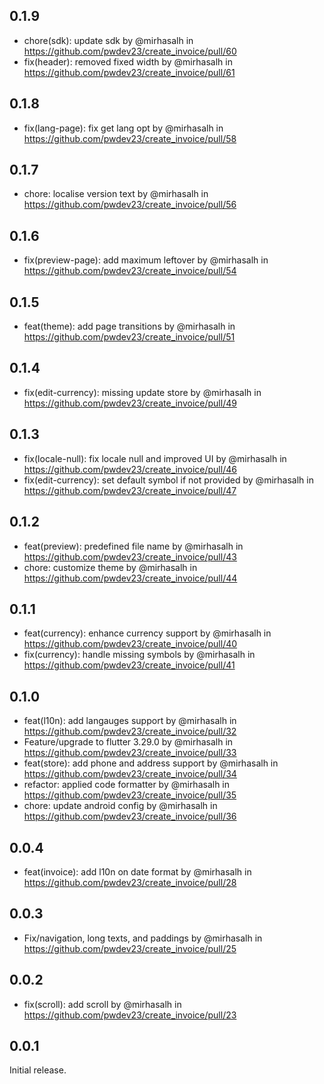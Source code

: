 ## 0.1.9

* chore(sdk): update sdk by @mirhasalh in https://github.com/pwdev23/create_invoice/pull/60
* fix(header): removed fixed width by @mirhasalh in https://github.com/pwdev23/create_invoice/pull/61

## 0.1.8

* fix(lang-page): fix get lang opt by @mirhasalh in https://github.com/pwdev23/create_invoice/pull/58

## 0.1.7

* chore: localise version text by @mirhasalh in https://github.com/pwdev23/create_invoice/pull/56

## 0.1.6

* fix(preview-page): add maximum leftover by @mirhasalh in https://github.com/pwdev23/create_invoice/pull/54

## 0.1.5

* feat(theme): add page transitions by @mirhasalh in https://github.com/pwdev23/create_invoice/pull/51

## 0.1.4

* fix(edit-currency): missing update store by @mirhasalh in https://github.com/pwdev23/create_invoice/pull/49

## 0.1.3

* fix(locale-null): fix locale null and improved UI by @mirhasalh in https://github.com/pwdev23/create_invoice/pull/46
* fix(edit-currency): set default symbol if not provided by @mirhasalh in https://github.com/pwdev23/create_invoice/pull/47

## 0.1.2

* feat(preview): predefined file name by @mirhasalh in https://github.com/pwdev23/create_invoice/pull/43
* chore: customize theme by @mirhasalh in https://github.com/pwdev23/create_invoice/pull/44

## 0.1.1

* feat(currency): enhance currency support by @mirhasalh in https://github.com/pwdev23/create_invoice/pull/40
* fix(currency): handle missing symbols by @mirhasalh in https://github.com/pwdev23/create_invoice/pull/41

## 0.1.0

* feat(l10n): add langauges support by @mirhasalh in https://github.com/pwdev23/create_invoice/pull/32
* Feature/upgrade to flutter 3.29.0 by @mirhasalh in https://github.com/pwdev23/create_invoice/pull/33
* feat(store): add phone and address support by @mirhasalh in https://github.com/pwdev23/create_invoice/pull/34
* refactor: applied code formatter by @mirhasalh in https://github.com/pwdev23/create_invoice/pull/35
* chore: update android config by @mirhasalh in https://github.com/pwdev23/create_invoice/pull/36

## 0.0.4

* feat(invoice): add l10n on date format by @mirhasalh in https://github.com/pwdev23/create_invoice/pull/28

## 0.0.3

* Fix/navigation, long texts, and paddings by @mirhasalh in https://github.com/pwdev23/create_invoice/pull/25

## 0.0.2

* fix(scroll): add scroll by @mirhasalh in https://github.com/pwdev23/create_invoice/pull/23

## 0.0.1

Initial release.
